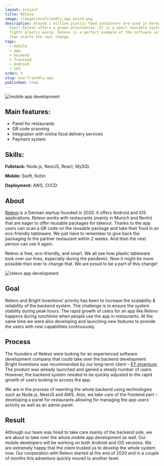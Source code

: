 ```yaml
---
layout: project
title: Relevo
image: /images/ecofriendly_app_main3.png
description: Around 1 million plastic food containers are used in Germany per
  hour! Relevo offers a green alternative. It is a smart reusable system that
  fights plastic waste. Relevo is a perfect example of the software solution
  that starts the real change.
tags:
  - mobile
  - app
  - backend
  - frontend
  - Android
  - iOS
order: 3
slug: eco-friendly-app
published: true
---
```

![mobile app development](/images/relevo.png)

## Main features:

* Panel for restaurants
* QR code scanning
* Integration with online food delivery services
* Payment system

## Skills:

**Fullstack:** Node.js, NestJS, React, MySQL 

**Mobile:** Swift, Kotlin

**Deployment:** AWS, CI/CD

## About

[Relevo](https://www.gorelevo.de) is a German startup founded in 2020. It offers Android and iOS applications. Relevo works with restaurants (mainly in Munich and Berlin) that are eager to offer reusable packages for takeout. Thanks to the app users can scan a QR code on the reusable package and take their food in an eco-friendly tableware. We just have to remember to give back the packaging to the partner restaurant within 2 weeks. And then the next person can use it again.

Relevo is free, eco-friendly, and smart. We all see how plastic tableware took over our lives, especially during the pandemic. Now it might be more possible than ever to change that. We are proud to be a part of this change!

![relevo app development](/images/ecofriendly_app_main3.png)

## Goal

Relevo and Bright Inventions’ priority has been to increase the scalability & reliability of the backend system. The challenge is to ensure the system stability during peak hours. The rapid growth of users for an app like Relevo happens during lunchtime when people use the app in restaurants. At the same time we were also developing and launching new features to provide the users with new capabilities continuously. 

## Process

The founders of Relevo were looking for an experienced software development company that could take over the backend development. Bright Inventions was recommended by our long-term client – [EY etventure](https://www.etventure.com). The product was already launched and gained a steady number of users. However, the backend system needed to be quickly adjusted to the rapid growth of users looking to access the app. 

We are in the process of rewriting the whole backend using technologies such as Node.js, NestJS and AWS. Also, we take care of the frontend part – developing a panel for restaurants allowing for managing the app users’ activity as well as an admin panel. 

## Result

Although our team was hired to take care mainly of the backend side, we are about to take over the whole mobile app development as well. Our mobile developers will be working on both Android and iOS versions. We are extremely happy that the client trusted us to develop the whole system now. Our cooperation with Relevo started at the end of 2020 and in a couple of months this adventure quickly moved to another level.
